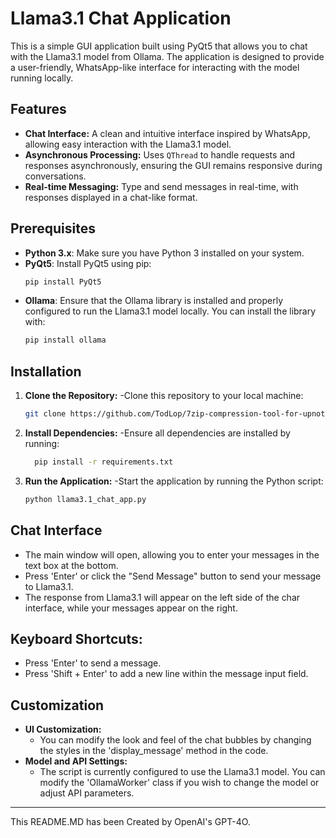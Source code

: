# Llama3.1 Chat Application

This is a simple GUI application built using PyQt5 that allows you to chat with the Llama3.1 model from Ollama. The application is designed to provide a user-friendly, WhatsApp-like interface for interacting with the model running locally.

## Features

- **Chat Interface:** A clean and intuitive interface inspired by WhatsApp, allowing easy interaction with the Llama3.1 model.
- **Asynchronous Processing:** Uses `QThread` to handle requests and responses asynchronously, ensuring the GUI remains responsive during conversations.
- **Real-time Messaging:** Type and send messages in real-time, with responses displayed in a chat-like format.

## Prerequisites

- **Python 3.x**: Make sure you have Python 3 installed on your system.
- **PyQt5**: Install PyQt5 using pip:
  ```bash
  pip install PyQt5
- **Ollama**: Ensure that the Ollama library is installed and properly configured to run the Llama3.1 model locally. You can install the library with:
  ```bash
  pip install ollama

## Installation

1. **Clone the Repository:**
   -Clone this repository to your local machine:
     ```bash
     git clone https://github.com/TodLop/7zip-compression-tool-for-upnote.git
2. **Install Dependencies:**
   -Ensure all dependencies are installed by running:
   ```bash
     pip install -r requirements.txt
3. **Run the Application:**
   -Start the application by running the Python script:
   ```bash
   python llama3.1_chat_app.py

## Chat Interface

   - The main window will open, allowing you to enter your messages in the text box at the bottom.
   - Press 'Enter' or click the "Send Message" button to send your message to Llama3.1.
   - The response from Llama3.1 will appear on the left side of the char interface, while your messages appear on the right.

## Keyboard Shortcuts:
- Press 'Enter' to send a message.
- Press 'Shift + Enter' to add a new line within the message input field.

## Customization
- **UI Customization:**
  - You can modify the look and feel of the chat bubbles by changing the styles in the 'display_message' method in the code.
- **Model and API Settings:**
  - The script is currently configured to use the Llama3.1 model. You can modify the 'OllamaWorker' class if you wish to change the model or adjust API parameters.

---

This README.MD has been Created by OpenAI's GPT-4O.
